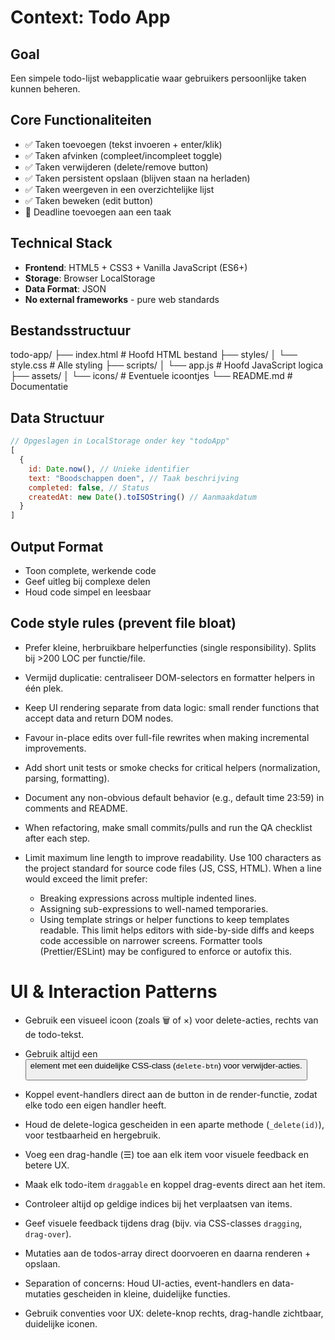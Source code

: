 # Context: Todo App

## Goal
Een simpele todo-lijst webapplicatie waar gebruikers persoonlijke taken kunnen beheren.

## Core Functionaliteiten
- ✅ Taken toevoegen (tekst invoeren + enter/klik)
- ✅ Taken afvinken (compleet/incompleet toggle) 
- ✅ Taken verwijderen (delete/remove button)
- ✅ Taken persistent opslaan (blijven staan na herladen)
- ✅ Taken weergeven in een overzichtelijke lijst
- ✅ Taken beweken (edit button)
- 🔲 Deadline toevoegen aan een taak


## Technical Stack
- **Frontend**: HTML5 + CSS3 + Vanilla JavaScript (ES6+)
- **Storage**: Browser LocalStorage
- **Data Format**: JSON
- **No external frameworks** - pure web standards

## Bestandsstructuur
todo-app/
├── index.html # Hoofd HTML bestand
├── styles/
│ └── style.css # Alle styling
├── scripts/
│ └── app.js # Hoofd JavaScript logica
├── assets/
│ └── icons/ # Eventuele icoontjes
└── README.md # Documentatie
## Data Structuur
```javascript
// Opgeslagen in LocalStorage onder key "todoApp"
[
  {
    id: Date.now(), // Unieke identifier
    text: "Boodschappen doen", // Taak beschrijving
    completed: false, // Status
    createdAt: new Date().toISOString() // Aanmaakdatum
  }
]
``` 
## Output Format
- Toon complete, werkende code
- Geef uitleg bij complexe delen
- Houd code simpel en leesbaar

## Code style rules (prevent file bloat)


- Prefer kleine, herbruikbare helperfuncties (single responsibility). Splits bij >200 LOC per functie/file.
- Vermijd duplicatie: centraliseer DOM-selectors en formatter helpers in één plek.
- Keep UI rendering separate from data logic: small render functions that accept data and return DOM nodes.
- Favour in-place edits over full-file rewrites when making incremental improvements.
- Add short unit tests or smoke checks for critical helpers (normalization, parsing, formatting).
- Document any non-obvious default behavior (e.g., default time 23:59) in comments and README.
- When refactoring, make small commits/pulls and run the QA checklist after each step.

- Limit maximum line length to improve readability. Use 100 characters as the project standard
  for source code files (JS, CSS, HTML). When a line would exceed the limit prefer:
  - Breaking expressions across multiple indented lines.
  - Assigning sub-expressions to well-named temporaries.
  - Using template strings or helper functions to keep templates readable.
  This limit helps editors with side-by-side diffs and keeps code accessible on narrower
  screens. Formatter tools (Prettier/ESLint) may be configured to enforce or autofix this.

# UI & Interaction Patterns

- Gebruik een visueel icoon (zoals 🗑️ of ×) voor delete-acties, rechts van de todo-tekst.
- Gebruik altijd een <button> element met een duidelijke CSS-class (`delete-btn`) voor verwijder-acties.
- Koppel event-handlers direct aan de button in de render-functie, zodat elke todo een eigen handler heeft.
- Houd de delete-logica gescheiden in een aparte methode (`_delete(id)`), voor testbaarheid en hergebruik.

- Voeg een drag-handle (☰) toe aan elk item voor visuele feedback en betere UX.
- Maak elk todo-item `draggable` en koppel drag-events direct aan het item.
- Controleer altijd op geldige indices bij het verplaatsen van items.
- Geef visuele feedback tijdens drag (bijv. via CSS-classes `dragging`, `drag-over`).
- Mutaties aan de todos-array direct doorvoeren en daarna renderen + opslaan.

- Separation of concerns: Houd UI-acties, event-handlers en data-mutaties gescheiden in kleine, duidelijke functies.
- Gebruik conventies voor UX: delete-knop rechts, drag-handle zichtbaar, duidelijke iconen.